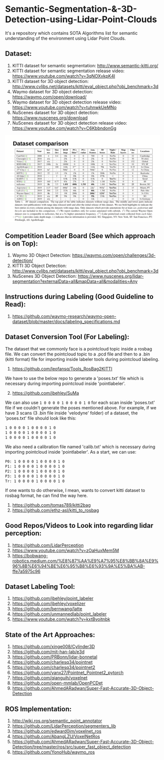 # Semantic-Segmentation-&-3D-Detection-using-Lidar-Point-Clouds
It's a repository which contains SOTA Algorithms list for semantic understanding of the environment using Lidar Point Clouds.

## Dataset:
1. KITTI dataset for semantic segmentation: http://www.semantic-kitti.org/
2. KITTI dataset for semantic segmentation release video: https://www.youtube.com/watch?v=3qNOXvkpK4I
3. KITTI dataset for 3D object detection: http://www.cvlibs.net/datasets/kitti/eval_object.php?obj_benchmark=3d
4. Waymo dataset for 3D object detection: https://waymo.com/open/download/
5. Waymo dataset for 3D object detection release video: https://www.youtube.com/watch?v=tuhnwkUeMNo
6. NuScenes dataset for 3D object detection: https://www.nuscenes.org/download
7. NuScenes dataset for 3D object detection release video: https://www.youtube.com/watch?v=C6KbbndonGg

<p align="center">
    <img src="assets/dataset_image.png", width="800">
</p>

## Competition Leader Board (See which approach is on Top):
1. Waymo 3D Object Detection: https://waymo.com/open/challenges/3d-detection/
2. KITTI 3D Object Detection: http://www.cvlibs.net/datasets/kitti/eval_object.php?obj_benchmark=3d
3. NuScenes 3D Object Detection: https://www.nuscenes.org/lidar-segmentation?externalData=all&mapData=all&modalities=Any

## Instructions during Labeling (Good Guideline to Read):
1. https://github.com/waymo-research/waymo-open-dataset/blob/master/docs/labeling_specifications.md

## Dataset Conversion Tool (For Labeling):
The dataset that we commonly face is a pointcloud topic inside a rosbag file. We can convert the pointcloud topic to a .pcd file and then to a .bin (kitti format) file for importing inside labeler tools during pointcloud labeling.
1. https://github.com/leofansq/Tools_RosBag2KITTI

We have to use the below repo to generate a 'poses.txt' file which is necessary during importing pointcloud inside 'pointlabeler'. 

2. https://github.com/jbehley/SuMa

We can also use ```1 0 0 0 0 1 0 0 0 0 1 0``` for each scan inside 'poses.txt' file if we couldn't generate the poses mentioned above. For example, if we have 3 scans (3 .bin file inside 'velodyne' folder) of a dataset, the 'poses.txt' file should look like this:
```
1 0 0 0 0 1 0 0 0 0 1 0
1 0 0 0 0 1 0 0 0 0 1 0
1 0 0 0 0 1 0 0 0 0 1 0
```

We also need a calibration file named 'calib.txt' which is necessary during importing pointcloud inside 'pointlabeler'. As a start, we can use:
```
P0: 1 0 0 0 0 1 0 0 0 0 1 0
P1: 1 0 0 0 0 1 0 0 0 0 1 0
P2: 1 0 0 0 0 1 0 0 0 0 1 0
P3: 1 0 0 0 0 1 0 0 0 0 1 0
Tr: 1 0 0 0 0 1 0 0 0 0 1 0
```

If one wants to do otherwise, I mean, wants to convert kitti dataset to rosbag format, he can find the way here.
1. https://github.com/tomas789/kitti2bag
2. https://github.com/ethz-asl/kitti_to_rosbag

## Good Repos/Videos to Look into regarding lidar perception:
1. https://github.com/LidarPerception
2. https://www.youtube.com/watch?v=zOaHuxMem5M
3. https://bobwang-robotics.medium.com/%E8%87%AA%E9%A7%95%E8%BB%8A%E9%96%8B%E6%94%BE%E6%95%B8%E6%93%9A%E5%BA%AB-ffe7a5975c96

## Dataset Labeling Tool:
1. https://github.com/jbehley/point_labeler
2. https://github.com/jbehley/voxelizer
3. https://github.com/bernwang/latte
4. https://github.com/unmannedlab/point_labeler
5. https://www.youtube.com/watch?v=kxtBvoitnbk

## State of the Art Approaches:
1. https://github.com/xinge008/Cylinder3D
2. https://github.com/mit-han-lab/e3d
3. https://github.com/PRBonn/lidar-bonnetal
4. https://github.com/charlesq34/pointnet
5. https://github.com/charlesq34/pointnet2
6. https://github.com/yanx27/Pointnet_Pointnet2_pytorch
7. https://github.com/qianguih/voxelnet
8. https://github.com/open-mmlab/OpenPCDet
9. https://github.com/AhmedARadwan/Super-Fast-Accurate-3D-Object-Detection
## ROS Implementation:
1. http://wiki.ros.org/semantic_point_annotator
2. https://github.com/LidarPerception/segmenters_lib
3. https://github.com/edward0im/voxelnet_ros
4. https://github.com/AbangLZU/VoxelNetRos
5. https://github.com/AhmedARadwan/Super-Fast-Accurate-3D-Object-Detection/tree/master/ros/src/super_fast_object_detection
6. https://github.com/YonoHub/waymo_ros

